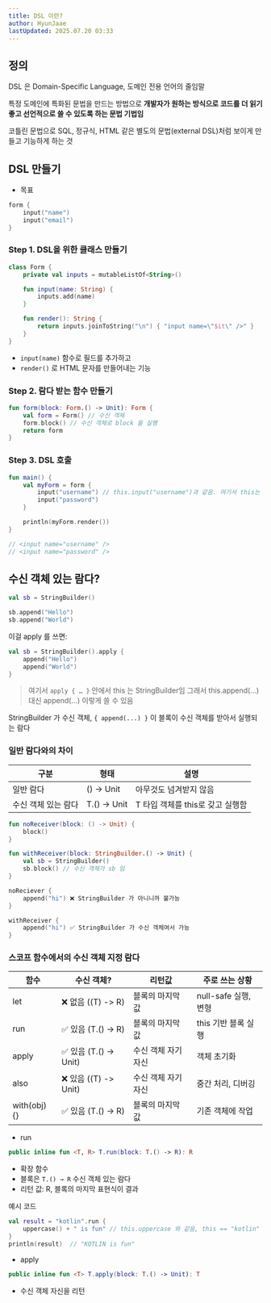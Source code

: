 ```yaml
---
title: DSL 이란?
author: HyunJaae
lastUpdated: 2025.07.20 03:33
---
```


<PostHeader 
  :title="$frontmatter.title"
  :author="$frontmatter.author"
  :lastUpdated="$frontmatter.lastUpdated"
/>

## 정의

DSL 은 Domain-Specific Language, 도메인 전용 언어의 줄임말

특정 도메인에 특화된 문법을 만드는 방법으로 **개발자가 원하는 방식으로 코드를 더 읽기 좋고 선언적으로 쓸 수 있도록 하는 문법 기법임**

코틀린 문법으로 SQL, 정규식, HTML 같은 별도의 문법(external DSL)처럼 보이게 만들고 기능하게 하는 것

## DSL 만들기

- 목표

```kotlin
form {
	input("name")
	input("email")
}
```

### Step 1. DSL을 위한 클래스 만들기

```kotlin
class Form {
	private val inputs = mutableListOf<String>()

	fun input(name: String) {
		inputs.add(name)
	}

	fun render(): String {
		return inputs.joinToString("\n") { "input name=\"$it\" />" }
	}
}
```

- `input(name)` 함수로 필드를 추가하고
- `render()` 로 HTML 문자를 만들어내는 기능

### Step 2. 람다 받는 함수 만들기

```kotlin
fun form(block: Form.() -> Unit): Form {
	val form = Form() // 수신 객체
	form.block() // 수신 객체로 block 을 실행
	return form
}
```

### Step 3. DSL 호출

```kotlin
fun main() {
	val myForm = form {
		input("username") // this.input("username")과 같음. 여기서 this는 수신 객체인 Form
		input("password")
	}

	println(myForm.render())
}

// <input name="username" />
// <input name="password" />
```

## 수신 객체 있는 람다?

```kotlin
val sb = StringBuilder()

sb.append("Hello")
sb.append("World")
```

이걸 apply 를 쓰면:

```kotlin
val sb = StringBuilder().apply {
	append("Hello")
	append("World")
}
```

> 여기서 `apply { … }` 안에서 this 는 StringBuilder임
> 그래서 this.append(…) 대신 append(…) 이렇게 쓸 수 있음

StringBuilder 가 수신 객체, `{ append(...) }` 이 블록이 수신 객체를 받아서 실행되는 람다

### 일반 람다와의 차이

| 구분                | 형태        | 설명                             |
| ------------------- | ----------- | -------------------------------- |
| 일반 람다           | () → Unit   | 아무것도 넘겨받지 않음           |
| 수신 객체 있는 람다 | T.() → Unit | T 타입 객체를 this로 갖고 실행함 |

```kotlin
fun noReceiver(block: () -> Unit) {
	block()
}

fun withReceiver(block: StringBuilder.() -> Unit) {
	val sb = StringBuilder()
	sb.block() // 수신 객체가 sb 임
}

noReciever {
	append("hi") ❌ StringBuilder 가 아니니까 불가능
}

withReceiver {
	append("hi") ✅ StringBuilder 가 수신 객체여서 가능
}
```

### 스코프 함수에서의 수신 객체 지정 람다

| **함수**     | **수신 객체?**         | **리턴값**          | **주로 쓰는 상황**   |
| ------------ | ---------------------- | ------------------- | -------------------- |
| let          | ❌ 없음 ((T) -> R)     | 블록의 마지막 값    | null-safe 실행, 변형 |
| run          | ✅ 있음 (T.() -> R)    | 블록의 마지막 값    | this 기반 블록 실행  |
| apply        | ✅ 있음 (T.() -> Unit) | 수신 객체 자기 자신 | 객체 초기화          |
| also         | ❌ 있음 ((T) -> Unit)  | 수신 객체 자기 자신 | 중간 처리, 디버깅    |
| with(obj) {} | ✅ 있음 (T.() -> R)    | 블록의 마지막 값    | 기존 객체에 작업     |

- run

```kotlin
public inline fun <T, R> T.run(block: T.() -> R): R
```

- 확장 함수
- 블록은 `T.() → R` 수신 객체 있는 람다
- 리턴 값: R, 블록의 마지막 표현식이 결과

예시 코드

```kotlin
val result = "kotlin".run {
    uppercase() + " is fun" // this.uppercase 와 같음, this == "kotlin"
}
println(result)  // "KOTLIN is fun"
```

- apply

```kotlin
public inline fun <T> T.apply(block: T.() -> Unit): T
```

- 수신 객체 자신을 리턴
